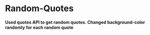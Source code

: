 # Random-Quotes
#### Used quotes API to get random quotes. Changed background-color randomly for each random quote
